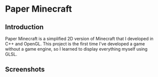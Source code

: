 # Paper Minecraft
<h2>Introduction</h2>

Paper Minecraft is a simplified 2D version of Minecraft that I developed in C++ and OpenGL. This project is the first time I've developed a game without a game engine, so I learned to display everything myself using GLSL.


<h2>Screenshots</h2>
